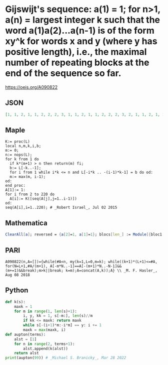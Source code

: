 # Gijswijt's sequence: a\(1\) \= 1; for n\>1, a\(n\) \= largest integer k such that the word a\(1\)a\(2\)\.\.\.a\(n\-1\) is of the form xy^k for words x and y \(where y has positive length\), i\.e\., the maximal number of repeating blocks at the end of the sequence so far\.
https://oeis.org/A090822
## JSON
```JSON
[1, 1, 2, 1, 1, 2, 2, 2, 3, 1, 1, 2, 1, 1, 2, 2, 2, 3, 2, 1, 1, 2, 1, 1, 2, 2, 2, 3, 1, 1, 2, 1, 1, 2, 2, 2, 3, 2, 2, 2, 3, 2, 2, 2, 3, 3, 2, 1, 1, 2, 1, 1, 2, 2, 2, 3, 1, 1, 2, 1, 1, 2, 2, 2, 3, 2, 1, 1, 2, 1, 1, 2, 2, 2, 3, 1, 1, 2, 1, 1, 2, 2, 2, 3, 2, 2, 2, 3, 2, 2, 2, 3, 3, 2, 2, 2, 3, 2, 1]
```
## Maple
```Maple
K:= proc(L)
local n,m,k,i,b;
m:= 0;
n:= nops(L);
for k from 1 do
  if k*(m+1) > n then return(m) fi;
  b:= L[-k..-1];
  for i from 1 while i*k <= n and L[-i*k .. -(i-1)*k-1] = b do od:
  m:= max(m, i-1);
od:
end proc:
A[1]:= 1:
for i from 2 to 220 do
  A[i]:= K([seq(A[j],j=1..i-1)])
od:
seq(A[i],i=1..220); # _Robert Israel_, Jul 02 2015
```
## Mathematica
```Mathematica
ClearAll[a]; reversed = {a[2]=1, a[1]=1}; blocs[len_] := Module[{bloc1, par, pos}, bloc1 = Take[reversed, len]; par = Partition[ reversed, len]; pos = Position[par, bloc_ /; bloc != bloc1, 1, 1]; If[pos == {}, Length[par], pos[[1, 1]] - 1]]; a[n_] := a[n] = Module[{an}, an = Table[{blocs[len], len}, {len, 1, Quotient[n-1, 2]}] // Sort // Last // First; PrependTo[ reversed, an]; an]; A090822 = Table[a[n], {n, 1, 99}] (* _Jean-François Alcover_, Aug 13 2012 *)
```
## PARI
```PARI
A090822(n,A=[])={while(#A<n, my(k=1,L=0,m=k); while((k+1)*(L+1)<=#A, for(N=L+1,#A/(m+1), A[-m*N..-1]==A[-(m+1)*N..-N-1]&&(m+=1)&&break);m>k||break; k=m);A=concat(A,k));A} \\ _M. F. Hasler_, Aug 08 2018
```
## Python
```Python
def k(s):
    maxk = 1
    for m in range(1, len(s)+1):
        i, y, kk = 1, s[-m:], len(s)//m
        if kk <= maxk: return maxk
        while s[-(i+1)*m:-i*m] == y: i += 1
        maxk = max(maxk, i)
def aupton(terms):
    alst = [1]
    for n in range(2, terms+1):
        alst.append(k(alst))
    return alst
print(aupton(99)) # _Michael S. Branicky_, Mar 28 2022
```
